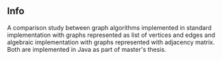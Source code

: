## Info

A comparison study between graph algorithms implemented in standard implementation with graphs represented as list of vertices and edges and algebraic implementation with graphs represented with adjacency matrix. Both are implemented in Java as part of master's thesis.
